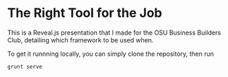 # The Right Tool for the Job

This is a Reveal.js presentation that I made for the OSU Business Builders
Club, detailing which framework to be used when.

To get it runnning locally, you can simply clone the repository, then run
```bash
grunt serve
```
